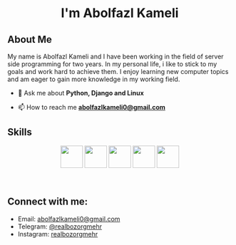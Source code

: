 <link rel="stylesheet" type='text/css' href="https://cdn.jsdelivr.net/gh/devicons/devicon@latest/devicon.min.css" />

<h1 align="center">I'm Abolfazl Kameli</h1>

## About Me

My name is Abolfazl Kameli and I have been working in the field of server side programming for two years.
In my personal life, i like to stick to my goals and work hard to achieve them. I enjoy learning new computer topics and
am eager to gain more knowledge in my working field.

- 💬 Ask me about **Python, Django and Linux**

- 📫 How to reach me **abolfazlkameli0@gmail.com**

## Skills

<p align="center">
<img src="https://cdn.jsdelivr.net/gh/devicons/devicon@latest/icons/python/python-original.svg" height="50px"/>
<img src="https://cdn.jsdelivr.net/gh/devicons/devicon@latest/icons/django/django-plain.svg" height="50px"/>
<img src="https://cdn.jsdelivr.net/gh/devicons/devicon@latest/icons/djangorest/djangorest-original-wordmark.svg" height="50px"/>
<img src="https://cdn.jsdelivr.net/gh/devicons/devicon@latest/icons/rabbitmq/rabbitmq-original.svg" height="50px"/>
<img src="https://cdn.jsdelivr.net/gh/devicons/devicon@latest/icons/linux/linux-original.svg" height="50px"/>

</p>

<br>

<div>

## Connect with me:

- Email: [abolfazlkameli0@gmail.com](mailto:abolfazlkameli0@gmail.com)
- Telegram: [@realbozorgmehr](https://t.me/realbozorgmehr)
- Instagram: [realbozorgmehr](https://www.instagram.com/realbozorgmehr)

</div>
